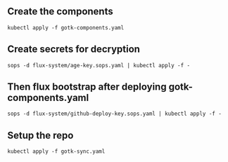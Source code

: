 ## Create the components

`kubectl apply -f gotk-components.yaml`

## Create secrets for decryption

`sops -d flux-system/age-key.sops.yaml | kubectl apply -f -`

## Then flux bootstrap after deploying gotk-components.yaml

`sops -d flux-system/github-deploy-key.sops.yaml | kubectl apply -f -`

## Setup the repo

`kubectl apply -f gotk-sync.yaml`
